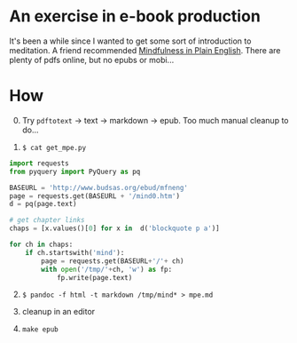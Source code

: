 # An exercise in e-book production

It's been a while since I wanted to get some sort of introduction to meditation.
A friend recommended [Mindfulness in Plain English][1]. There are plenty of pdfs
online, but no epubs or mobi...

[1]: http://www.goodreads.com/book/show/64369.Mindfulness_in_Plain_English

# How

0. Try `pdftotext` -> text -> markdown -> epub. Too much manual cleanup to do...

1. `$ cat get_mpe.py`

```python
import requests
from pyquery import PyQuery as pq

BASEURL = 'http://www.budsas.org/ebud/mfneng'
page = requests.get(BASEURL + '/mind0.htm')
d = pq(page.text)

# get chapter links
chaps = [x.values()[0] for x in  d('blockquote p a')]

for ch in chaps:
    if ch.startswith('mind'):
        page = requests.get(BASEURL+'/'+ ch)
        with open('/tmp/'+ch, 'w') as fp:
            fp.write(page.text)
```

2. `$ pandoc -f html -t markdown /tmp/mind* > mpe.md`

3. cleanup in an editor

4. `make epub`
